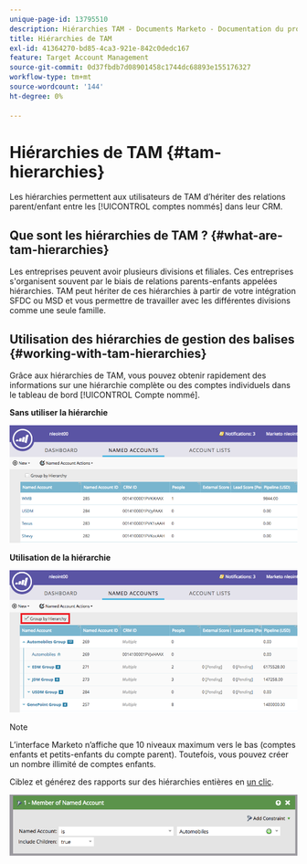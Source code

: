 ```yaml
---
unique-page-id: 13795510
description: Hiérarchies TAM - Documents Marketo - Documentation du produit
title: Hiérarchies de TAM
exl-id: 41364270-bd85-4ca3-921e-842c0dedc167
feature: Target Account Management
source-git-commit: 0d37fbdb7d08901458c1744dc68893e155176327
workflow-type: tm+mt
source-wordcount: '144'
ht-degree: 0%

---
```


# Hiérarchies de TAM {#tam-hierarchies}

Les hiérarchies permettent aux utilisateurs de TAM d’hériter des relations parent/enfant entre les [!UICONTROL comptes nommés] dans leur CRM.

## Que sont les hiérarchies de TAM ? {#what-are-tam-hierarchies}

Les entreprises peuvent avoir plusieurs divisions et filiales. Ces entreprises s&#39;organisent souvent par le biais de relations parents-enfants appelées hiérarchies. TAM peut hériter de ces hiérarchies à partir de votre intégration SFDC ou MSD et vous permettre de travailler avec les différentes divisions comme une seule famille.

## Utilisation des hiérarchies de gestion des balises {#working-with-tam-hierarchies}

Grâce aux hiérarchies de TAM, vous pouvez obtenir rapidement des informations sur une hiérarchie complète ou des comptes individuels dans le tableau de bord [!UICONTROL Compte nommé].

**Sans utiliser la hiérarchie**

![](assets/before.png)

**Utilisation de la hiérarchie**

![](assets/after.png)

>[!NOTE]
>
>L’interface Marketo n’affiche que 10 niveaux maximum vers le bas (comptes enfants et petits-enfants du compte parent). Toutefois, vous pouvez créer un nombre illimité de comptes enfants.

Ciblez et générez des rapports sur des hiérarchies entières en [un clic](/help/marketo/product-docs/target-account-management/engage/account-filters.md#member-of-named-account).

![](assets/member.png)
